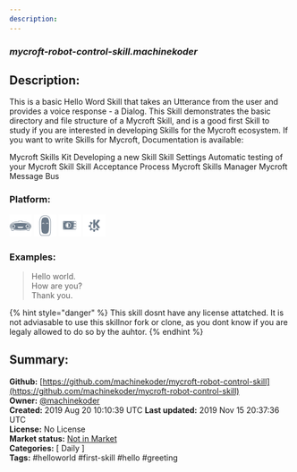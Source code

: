 ```yaml
---
description: 
---
```


### _mycroft-robot-control-skill.machinekoder_  
## Description:  
This is a basic Hello Word Skill that takes an Utterance from the user and provides a voice response - a Dialog. This Skill demonstrates the basic directory and file structure of a Mycroft Skill, and is a good first Skill to study if you are interested in developing Skills for the Mycroft ecosystem.
If you want to write Skills for Mycroft, Documentation is available:

Mycroft Skills Kit
Developing a new Skill
Skill Settings
Automatic testing of your Mycroft Skill
Skill Acceptance Process
Mycroft Skills Manager
Mycroft Message Bus
  
  
### Platform:  
 ![Mark I](../.gitbook/assets/mark-1-icon.png)  ![Mark II](../.gitbook/assets/mark-2-icon.png)  ![Picroft](../.gitbook/assets/picroft-icon.png)  ![plasmoid](../.gitbook/assets/kde.png)   
### Examples:  
> Hello world.  
> How are you?  
> Thank you.  
  
{% hint style="danger" %}
This skill dosnt have any license attatched. It is not adviasable to use this skillnor fork or clone, as you dont know if you are legaly allowed to do so by the auhtor.
{% endhint %}
  
## Summary:  
**Github:** [https://github.com/machinekoder/mycroft-robot-control-skill](https://github.com/machinekoder/mycroft-robot-control-skill)  
**Owner:** [@machinekoder](https://github.com/machinekoder)  
**Created:** 2019 Aug 20 10:10:39 UTC  **Last updated:** 2019 Nov 15 20:37:36 UTC  
**License:** No License  
**Market status:** [Not in Market](https://market.mycroft.ai/skill/)  
**Categories:** [ Daily ]   
**Tags:** \#helloworld \#first-skill \#hello \#greeting   
